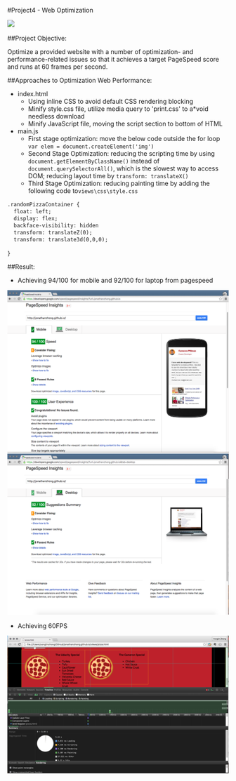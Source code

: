 #Project4 - Web Optimization

![](http://progressed.io/bar/90?title=Progress)


##Project Objective:

Optimize a provided website with a number of optimization- and performance-related issues so that it achieves a target PageSpeed score and runs at 60 frames per second.


##Approaches to Optimization Web Performance:
- index.html
  * Using inline CSS to avoid default CSS rendering blocking
  * Minify style.css file, utilize media query to 'print.css' to a*void needless download
  * Minify JavaScript file, moving the script section to bottom of HTML
- main.js
  * First stage optimization: move the below code outside the for loop
`var elem = document.createElement('img')
`
  * Second Stage Optimization: reducing the scripting time by using `document.getElementByClassName()` instead of `document.querySelectorAll()`, which is the slowest way to access DOM; reducing layout time by `transform: translateX()`
  * Third Stage Optimization: reducing painting time by adding the following code to`views\css\style.css`
```
.randomPizzaContainer {
  float: left;
  display: flex;
  backface-visibility: hidden
  transform: translateZ(0);
  transform: translate3d(0,0,0);

}
```

##Result:
- Achieving 94/100 for mobile and 92/100 for laptop from pagespeed

![pageSpeed-mobile](pageSpeed-mobile0.png)
![pageSpeed-laptop](pageSpeed-laptop0.png)
- Achieving 60FPS

![60fps](60fps.png)
